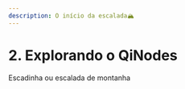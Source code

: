 ```yaml
---
description: O início da escalada🏔️
---
```


# 2. Explorando o QiNodes

Escadinha ou escalada de montanha
